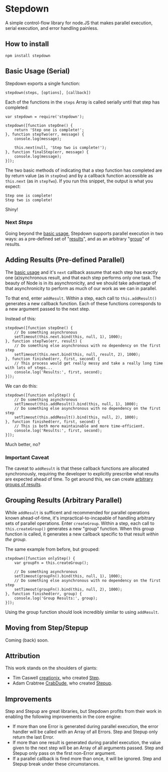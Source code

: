# Stepdown

A simple control-flow library for node.JS that makes parallel execution, serial execution, and error handling painless.

## How to install

    npm install stepdown

## Basic Usage (Serial)

Stepdown exports a single function:

    stepdown(steps, [options], [callback])

Each of the functions in the `steps` Array is called serially until that step has completed:

    var stepdown = require('stepdown');

    stepdown([function stepOne() {
        return 'Step one is complete!';
    }, function stepTwo(err, message) {
        console.log(message);

        this.next(null, 'Step two is complete!');
    }, function finalStep(err, message) {
        console.log(message);
    }]);

The two basic methods of indicating that a step function has completed are by return value (as in `stepOne`) and by a callback function accessible as `this.next` (as in `stepTwo`). If you run this snippet, the output is what you expect:

    Step one is complete!
    Step two is complete!

Shiny!

### Next _Steps_

Going beyond the [basic usage](#basic-usage-serial), Stepdown supports parallel execution in two ways: as a pre-defined set of "[results](#adding-results-pre-defined-parallel)", and as an arbitrary "[group](#grouping-results-arbitrary-parallel)" of results.

## Adding Results (Pre-defined Parallel)

The [basic usage](#basic-usage-serial) and it's `next` callback assume that each step has exactly one (a)synchronous result, and that each step performs only one task. The beauty of Node is in its asynchronicity, and we should take advantage of that asynchronicity to perform as much of our work as we can in parallel.

To that end, enter `addResult`. Within a step, each call to `this.addResult()` generates a new callback function. Each of these functions corresponds to a new argument passed to the next step.

Instead of this:

    stepdown([function stepOne() {
        // Do something asynchronous
        setTimeout(this.next.bind(this, null, 1), 1000);
    }, function stepTwo(err, result) {
        // Do something else asynchronous with no dependency on the first step
        setTimeout(this.next.bind(this, null, result, 2), 1000);
    }, function finished(err, first, second) {
        // This process would get really messy and take a really long time with lots of steps...
        console.log('Results:', first, second);
    }]);

We can do this:

    stepdown([function onlyStep() {
        // Do something asynchronous
        setTimeout(this.addResult().bind(this, null, 1), 1000);
        // Do something else asynchronous with no dependency on the first step
        setTimeout(this.addResult().bind(this, null, 2), 1000);
    }, function finished(err, first, second) {
        // This is both more maintainable and more time-efficient.
        console.log('Results:', first, second);
    }]);

Much better, no?

### Important Caveat

The caveat to `addResult` is that these callback functions are allocated synchronously, requiring the developer to explicitly prescribe what results are expected ahead of time. To get around this, we can create [arbitrary groups of results](#grouping-results-arbitrary-parallel).

## Grouping Results (Arbitrary Parallel)

While `addResult` is sufficent and recommended for parallel operations known ahead-of-time, it's impractical-to-incapable of handling arbitrary sets of parallel operations. Enter `createGroup`. Within a step, each call to `this.createGroup()` generates a new "group" function. When this group function is called, it generates a new callback specific to that result _within the group_.

The same example from before, but grouped:

    stepdown([function onlyStep() {
        var groupFn = this.createGroup();

        // Do something asynchronous
        setTimeout(groupFn().bind(this, null, 1), 1000);
        // Do something else asynchronous with no dependency on the first step
        setTimeout(groupFn().bind(this, null, 2), 1000);
    }, function finished(err, group) {
        console.log('Group Results:', group);
    }]);

Using the group function should look incredibly similar to using `addResult`.

## Moving from Step/Stepup

Coming (back) soon.

## Attribution

This work stands on the shoulders of giants:

 * Tim Caswell [creationix](https://github.com/creationix), who created [Step](https://github.com/creationix/step).
 * Adam Crabtree [CrabDude](https://github.com/CrabDude), who created [Stepup](https://github.com/CrabDude/stepup).

## Improvements

Step and Stepup are great libraries, but Stepdown profits from their work in enabling the following improvements in the core engine:

 * If more than one Error is generated during parallel execution, the error handler will be called with an Array of all Errors. Step and Stepup only return the last Error.
 * If more than one result is generated during parallel execution, the value given to the next step will be an Array of all arguments passed. Step and Stepup only pass on the first non-Error argument.
 * If a parallel callback is fired more than once, it will be ignored. Step and Stepup break under these circumstances.
